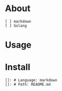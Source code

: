 
# About

    [ ] markdown
    [ ] Golang

# Usage

# Install

    []: # Language: markdown
    []: # Path: README.md
